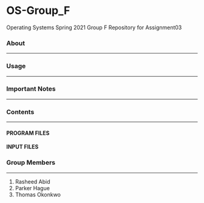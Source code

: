 # OS-Group_F
Operating Systems Spring 2021 Group F Repository for Assignment03


### About
-----


### Usage
-------------


### Important Notes
-------------


### Contents
--------
#### PROGRAM FILES



#### INPUT FILES



### Group Members
-------------
1. Rasheed Abid
2. Parker Hague
3. Thomas Okonkwo
